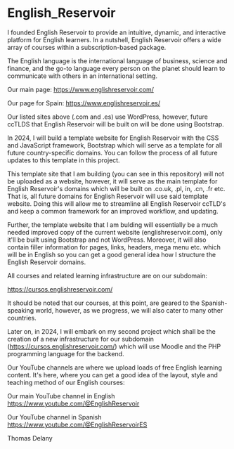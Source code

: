 # English_Reservoir

I founded English Reservoir to provide an intuitive, dynamic, and interactive platform for English learners. In a nutshell, English Reservoir offers a wide array of courses within a subscription-based package.

The English language is the international language of business, science and finance, and the go-to language every person on the planet should learn to communicate with others in an international setting.

Our main page: https://www.englishreservoir.com/ 

Our page for Spain: https://www.englishreservoir.es/

Our listed sites above (.com and .es) use WordPress, however, future ccTLDS that English Reservoir will be built on will be done using Bootstrap. 

In 2024, I will build a template website for English Reservoir with the CSS and JavaScript framework, Bootstrap which will serve as a template for all future country-specific domains. You can follow the process of all future updates to this template in this project. 

This template site that I am building (you can see in this repository) will not be uploaded as a website, however, it will serve as the main template for English Reservoir's domains which will be built on .co.uk, .pl, in, .cn, .fr etc. That is, all future domains for English Reservoir will use said template website. Doing this will allow me to streamline all English Reservoir ccTLD's and keep a common framework for an improved workflow, and updating. 

Further, the template website that I am bulding will essentially be a much needed improved copy of the current website (englishreservoir.com), only it'll be built using Bootstrap and not WordPress. Moreover, it will also contain filler information for pages, links, headers, mega menu etc. which will be in English so you can get a good general idea how I structure the English Reservoir domains. 

All courses and related learning infrastructure are on our subdomain: 

https://cursos.englishreservoir.com/ 

It should be noted that our courses, at this point, are geared to the Spanish-speaking world, however, as we progress, we will also cater to many other countries.  

Later on, in 2024, I will embark on my second project which shall be the creation of a new infrastructure for our subdomain (https://cursos.englishreservoir.com/) which will use Moodle and the PHP programming language for the backend. 

Our YouTube channels are where we upload loads of free English learning content. It's here, where you can get a good idea of the layout, style and teaching method of our English courses:

Our main YouTube channel in English https://www.youtube.com/@EnglishReservoir 

Our YouTube channel in Spanish https://www.youtube.com/@EnglishReservoirES 

Thomas Delany

